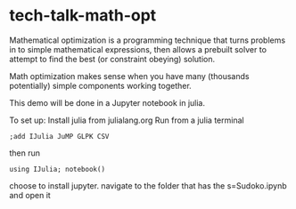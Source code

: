 # tech-talk-math-opt

Mathematical optimization is a programming technique that turns problems in to simple mathematical expressions, then allows a prebuilt solver to attempt to find the best (or constraint obeying) solution.

Math optimization makes sense when you have many (thousands potentially) simple components working together.


This demo will be done in a Jupyter notebook in julia.

To set up:
Install julia from julialang.org
Run from a julia terminal
```
;add IJulia JuMP GLPK CSV
```
then run
```
using IJulia; notebook()
```
choose to install jupyter.
navigate to the folder that has the s=Sudoko.ipynb and open it
